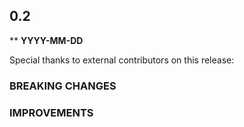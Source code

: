 ## 0.2

\*\* **YYYY-MM-DD**

Special thanks to external contributors on this release:

### BREAKING CHANGES

### IMPROVEMENTS
